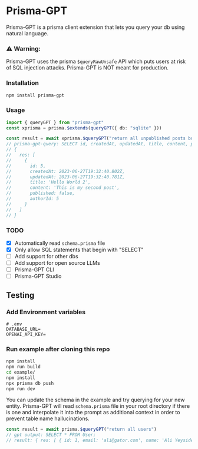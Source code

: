 # Prisma-GPT
Prisma-GPT is a prisma client extension that lets you query your db using natural language.

### ⚠️ Warning:
Prisma-GPT uses the prisma `$queryRawUnsafe` API which puts users at risk of SQL injection attacks. Prisma-GPT is NOT meant for production.

### Installation
```zsh
npm install prisma-gpt
```

### Usage
```ts
import { queryGPT } from "prisma-gpt"
const xprisma = prisma.$extends(queryGPT({ db: "sqlite" }))

const result = await xprisma.$queryGPT("return all unpublished posts but exclude the email field")
// prisma-gpt-query: SELECT id, createdAt, updatedAt, title, content, published, authorId FROM Post WHERE published = false;
// {
//   res: [
//     {
//       id: 5,
//       createdAt: 2023-06-27T19:32:40.802Z,
//       updatedAt: 2023-06-27T19:32:40.781Z,
//       title: 'Hello World 2',
//       content: 'This is my second post',
//       published: false,
//       authorId: 5
//     }
//   ]
// }
```

### TODO
- [x] Automatically read `schema.prisma` file
- [x] Only allow SQL statements that begin with "SELECT"
- [ ] Add support for other dbs
- [ ] Add support for open source LLMs
- [ ] Prisma-GPT CLI
- [ ] Prisma-GPT Studio

## Testing

### Add Environment variables
```.env
# .env
DATABASE_URL=
OPENAI_API_KEY=
```

### Run example after cloning this repo
```zsh
npm install
npm run build
cd example/
npm install
npx prisma db push
npm run dev
```

You can update the schema in the example and try querying for your new entity. Prisma-GPT will read `schema.prisma` file in your root directory if there is one and interpolate it into the prompt as additional context in order to prevent table name hallucinations.

```ts
const result = await prisma.$queryGPT("return all users")
// gpt output: SELECT * FROM User;
// result: { res: [ { id: 1, email: 'ali@gator.com', name: 'Ali Yeysides' } ] }
```

